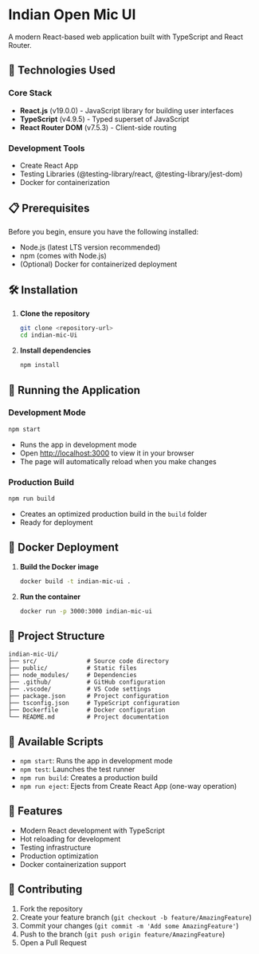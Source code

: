 # Indian Open Mic UI

A modern React-based web application built with TypeScript and React Router.

## 🚀 Technologies Used

### Core Stack
- **React.js** (v19.0.0) - JavaScript library for building user interfaces
- **TypeScript** (v4.9.5) - Typed superset of JavaScript
- **React Router DOM** (v7.5.3) - Client-side routing

### Development Tools
- Create React App
- Testing Libraries (@testing-library/react, @testing-library/jest-dom)
- Docker for containerization

## 📋 Prerequisites

Before you begin, ensure you have the following installed:
- Node.js (latest LTS version recommended)
- npm (comes with Node.js)
- (Optional) Docker for containerized deployment

## 🛠️ Installation

1. **Clone the repository**
   ```bash
   git clone <repository-url>
   cd indian-mic-Ui
   ```

2. **Install dependencies**
   ```bash
   npm install
   ```

## 🚀 Running the Application

### Development Mode
```bash
npm start
```
- Runs the app in development mode
- Open [http://localhost:3000](http://localhost:3000) to view it in your browser
- The page will automatically reload when you make changes

### Production Build
```bash
npm run build
```
- Creates an optimized production build in the `build` folder
- Ready for deployment



## 🐳 Docker Deployment

1. **Build the Docker image**
   ```bash
   docker build -t indian-mic-ui .
   ```

2. **Run the container**
   ```bash
   docker run -p 3000:3000 indian-mic-ui
   ```

## 📁 Project Structure

```
indian-mic-Ui/
├── src/              # Source code directory
├── public/           # Static files
├── node_modules/     # Dependencies
├── .github/          # GitHub configuration
├── .vscode/          # VS Code settings
├── package.json      # Project configuration
├── tsconfig.json     # TypeScript configuration
├── Dockerfile        # Docker configuration
└── README.md         # Project documentation
```

## 🔧 Available Scripts

- `npm start`: Runs the app in development mode
- `npm test`: Launches the test runner
- `npm run build`: Creates a production build
- `npm run eject`: Ejects from Create React App (one-way operation)

## 📝 Features

- Modern React development with TypeScript
- Hot reloading for development
- Testing infrastructure
- Production optimization
- Docker containerization support

## 🤝 Contributing

1. Fork the repository
2. Create your feature branch (`git checkout -b feature/AmazingFeature`)
3. Commit your changes (`git commit -m 'Add some AmazingFeature'`)
4. Push to the branch (`git push origin feature/AmazingFeature`)
5. Open a Pull Request

